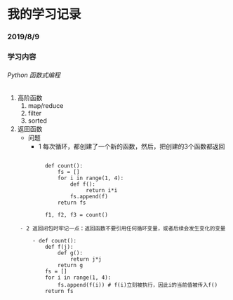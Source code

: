 # 我的学习记录

### 2019/8/9

### 学习内容

###### Python 函数式编程
1. 高阶函数
	1. map/reduce
	2. filter
	3. sorted
2. 返回函数
	- 问题
		- 1 每次循环，都创建了一个新的函数，然后，把创建的3个函数都返回

```

			def count():
			    fs = []
			    for i in range(1, 4):
			        def f():
			             return i*i
			        fs.append(f)
			    return fs
		
			f1, f2, f3 = count()

```
	
		- 2 返回闭包时牢记一点：返回函数不要引用任何循环变量，或者后续会发生变化的变量

```
		- def count():
		    def f(j):
		        def g():
		            return j*j
		        return g
		    fs = []
		    for i in range(1, 4):
		        fs.append(f(i)) # f(i)立刻被执行，因此i的当前值被传入f()
		    return fs
```